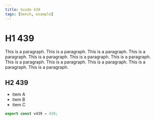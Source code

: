 ```yaml
---
title: Guide 439
tags: [bench, example]
---
```


# H1 439

This is a paragraph. This is a paragraph. This is a paragraph. This is a paragraph. This is a paragraph. This is a paragraph. This is a paragraph. This is a paragraph. This is a paragraph. This is a paragraph. This is a paragraph. This is a paragraph. 

## H2 439

- item A
- item B
- item C

```ts
export const v439 = 439;
```